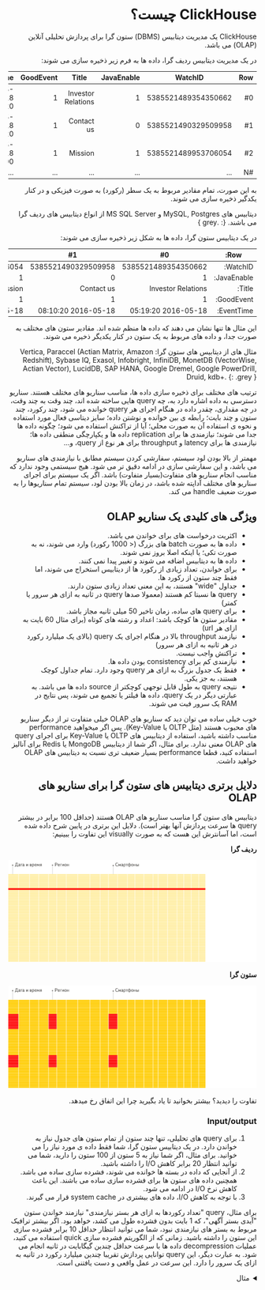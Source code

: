 <div dir="rtl" markdown="1">

# ClickHouse چیست؟

ClickHouse یک مدیریت دیتابیس (DBMS) ستون گرا برای پردازش تحلیلی آنلاین (OLAP) می باشد.


در یک مدیریت دیتابیس ردیف گرا، داده ها به فرم زیر ذخیره سازی می شوند:


| Row | WatchID             | JavaEnable | Title              | GoodEvent | EventTime           |
| --- | ------------------- | ---------- | ------------------ | --------- | ------------------- |
| #0  | 5385521489354350662 | 1          | Investor Relations | 1         | 2016-05-18 05:19:20 |
| #1  | 5385521490329509958 | 0          | Contact us         | 1         | 2016-05-18 08:10:20 |
| #2  | 5385521489953706054 | 1          | Mission            | 1         | 2016-05-18 07:38:00 |
| #N  | ...                 | ...        | ...                | ...       | ...                 |

به این صورت، تمام مقادیر مربوط به یک سطر (رکورد) به صورت فیزیکی و در کنار یکدگیر ذخیره سازی می شوند.

دیتابیس های MySQL, Postgres و MS SQL Server از انواع دیتابیس های ردیف گرا می باشند.
{: .grey }

در یک دیتابیس ستون گرا، داده ها به شکل زیر ذخیره سازی می شوند:


| Row:        | #0                  | #1                  | #2                  | #N                  |
| ----------- | ------------------- | ------------------- | ------------------- | ------------------- |
| WatchID:    | 5385521489354350662 | 5385521490329509958 | 5385521489953706054 | ...                 |
| JavaEnable: | 1                   | 0                   | 1                   | ...                 |
| Title:      | Investor Relations  | Contact us          | Mission             | ...                 |
| GoodEvent:  | 1                   | 1                   | 1                   | ...                 |
| EventTime:  | 2016-05-18 05:19:20 | 2016-05-18 08:10:20 | 2016-05-18 07:38:00 | ...                 |


این مثال ها تنها نشان می دهند که داده ها منظم شده اند.
مقادیر ستون های مختلف به صورت جدا، و داده های مربوط به یک ستون در کنار یکدیگر ذخیره می شوند.

مثال های از دیتابیس های ستون گرا: Vertica, Paraccel (Actian Matrix, Amazon Redshift), Sybase IQ, Exasol, Infobright, InfiniDB, MonetDB (VectorWise, Actian Vector), LucidDB, SAP HANA, Google Dremel, Google PowerDrill, Druid, kdb+.
{: .grey }

ترتیب های مختلف برای ذخیره سازی داده ها، مناسب سناریو های مختلف هستند. سناریو دسترسی به داده اشاره دارد به، چه query هایی ساخته شده اند، چند وقت به چند وقت، در چه مقداری، چقدر داده در هنگام اجرای هر query خوانده می شود، چند رکورد، چند ستون و چند بایت؛ رابطه ی بین خوانده و نوشتن داده؛ سایز دیتاسی فعال مورد استفاده و نحوه ی استفاده آن به صورت محلی؛ آیا از تراکنش استفاده می شود؛ چگونه داده ها جدا می شوند؛ نیازمندی ها برای replication داده ها و یکپارچگی منطقی داده ها؛ نیازمندی ها برای latency و throughput برای هر نوع از query، و...

مهمتر از بالا بودن لود سیستم، سفارشی کردن سیستم مطابق با نیازمندی های سناریو می باشد، و این سفارشی سازی در ادامه دقیق تر می شود. هیج سیستمی وجود ندارد که مناسب انجام سناریو های متفاوت(بسیار متفاوت) باشد. اگر یک سیستم برای اجرای سناریو های مختلف آداپته شده باشد، در زمان بالا بودن لود، سیستم تمام سناریوها را به صورت ضعیف handle می کند.

## ویژگی های کلیدی یک سناریو OLAP

- اکثریت درخواست های برای خواندن می باشد.
- داده ها به صورت batch های بزرگ (< 1000 رکورد) وارد می شوند، نه به صورت تکی؛ یا اینکه اصلا بروز نمی شوند.
- داده ها به دیتابیس اضافه می شوند و تغییر پیدا نمی کنند.
- برای خواندن، تعداد زیادی از رکورد ها از دیتابیس استخراج می شوند، اما فقط چند ستون از رکورد ها.
- جداول "wide" هستند، به این معنی تعداد زیادی ستون دارند.
- query ها نسبتا کم هستند (معمولا صدها query در ثانیه به ازای هر سرور یا کمتر)
- برای query های ساده، زمان تاخیر 50 میلی ثانیه مجاز باشد.
- مقادیر ستون ها کوچک باشد: اعداد و رشته های کوتاه (برای مثال 60 بایت به ازای هر url)
- نیازمند throughput بالا در هنگام اجرای یک query (بالای یک میلیارد رکورد در هر ثانیه به ازای هر سرور)
- تراکنش واجب نیست.
- نیازمندی کم برای consistency بودن داده ها.
- فقط یک جدول بزرگ به ازای هر query وجود دارد. تمام جداول کوچک هستند، به جز یکی.
- نتیجه query به طول قابل توجهی کوچکتر از source داده ها می باشد. به عبارتی دیگر در یک query، داده ها فیلتر یا تجمیع می شوند، پس نتایج در RAM یک سرور فیت می شوند.

خوب خیلی ساده می توان دید که سناریو های OLAP خیلی متفاوت تر از دیگر سناریو های محبوب هستند (مثل OLTP یا Key-Value). پس اگر میخواهید performance مناسب داشته باشید، استفاده از دیتابیس های OLTP یا Key-Value برای اجرای query های OLAP معنی ندارد. برای مثال، اگر شما از دیتابیس MongoDB یا Redis برای آنالیز استفاده کنید، قطعا performance بسیار ضعیف تری نسبت به دیتابیس های OLAP خواهید داشت.

## دلایل برتری دیتابیس های ستون گرا برای سناریو های OLAP


دیتابیس های ستون گرا مناسب سناریو های OLAP هستند
 (حداقل 100 برابر در بیشتر query ها سرعت پردازش آنها بهتر است). دلایل این برتری در پایین شرح داده شده است، اما آسانترش این هست که به صورت visually این تفاوت را ببینیم:

**ردیف گرا**

![Row oriented](images/row_oriented.gif#)

**ستون گرا**

![Column oriented](images/column_oriented.gif#)

تفاوت را دیدید؟ بیشتر بخوانید تا یاد بگیرید چرا این اتفاق رخ میدهد.

### Input/output

1. برای query های تحلیلی، تنها چند ستون از تمام ستون های جدول نیاز به خواندن دارد. در یک دیتابیس ستون گرا، شما فقط داده ی مورد نیاز را می خوانید. برای مثال، اگر شما نیاز به 5 ستون از 100 ستون را دارید، شما می توانید انتظار 20 برابر کاهش I/O را داشته باشید.
2. از آنجایی که داده در بسته ها خوانده می شوند، فشرده سازی ساده می باشد. همچنین داده های ستون ها برای فشرده سازی ساده می باشند. این باعث کاهش نرخ I/O در ادامه می شود.
3. با توجه به کاهش I/O، داده های بیشتری در system cache قرار می گیرند.

 برای مثال، query "تعداد رکوردها به ازای هر بستر نیازمندی" نیازمند خواندن ستون "آیدی بستر آگهی"، که 1 بایت بدون فشرده طول می کشد، خواهد بود. اگر بیشتر ترافیک مربوط به بستر های نیازمندی نبود، شما می توانید انتظار حداقل 10 برابر فشرده سازی این ستون را داشته باشید. زمانی که از الگوریتم فشرده سازی quick استفاده می کنید، عملیات decompression داده ها با سرعت حداقل چندین گیگابایت در ثانیه انجام می شود. به عبارت دیگر، این query توانایی پردازش تقریبا چندین میلیارد رکورد در ثانیه به ازای یک سرور را دارد. این سرعت در عمل واقعی و دست یافتنی است.

<details markdown="1"><summary>مثال</summary>
```
$ clickhouse-client
ClickHouse client version 0.0.52053.
Connecting to localhost:9000.
Connected to ClickHouse server version 0.0.52053.

:) SELECT CounterID, count() FROM hits GROUP BY CounterID ORDER BY count() DESC LIMIT 20

SELECT
    CounterID,
    count()
FROM hits
GROUP BY CounterID
ORDER BY count() DESC
LIMIT 20

┌─CounterID─┬──count()─┐
│    114208 │ 56057344 │
│    115080 │ 51619590 │
│      3228 │ 44658301 │
│     38230 │ 42045932 │
│    145263 │ 42042158 │
│     91244 │ 38297270 │
│    154139 │ 26647572 │
│    150748 │ 24112755 │
│    242232 │ 21302571 │
│    338158 │ 13507087 │
│     62180 │ 12229491 │
│     82264 │ 12187441 │
│    232261 │ 12148031 │
│    146272 │ 11438516 │
│    168777 │ 11403636 │
│   4120072 │ 11227824 │
│  10938808 │ 10519739 │
│     74088 │  9047015 │
│    115079 │  8837972 │
│    337234 │  8205961 │
└───────────┴──────────┘

20 rows in set. Elapsed: 0.153 sec. Processed 1.00 billion rows, 4.00 GB (6.53 billion rows/s., 26.10 GB/s.)

:)
```
</details>

### CPU

از آنجایی که اجرای یک query نیازمند پردازش تعداد زیادی سطر می باشد، این کمک می کند تا تمام عملیات ها به جای ارسال به سطرهای جداگانه، برای کل بردار ارسال شود، یا برای ترکیب query engine به طوری که هیچ هزینه ی ارسالی وجود ندارد. اگر این کار رو نکنید، با هر half-decent disk subsystem، تفسیرگر query ناگزیر است که CPU را متوقف کند. این منطقی است که که در صورت امکان هر دو کار ذخیره سازی داده در ستون ها و پردازش ستون ها با هم انجام شود.

دو راه برای انجام این کار وجود دارد:

1. یک موتور بردار. تمام عملیات ها به جای مقادیر جداگانه، برای بردارها نوشته شوند. این به این معنیست که شما خیلی از مواقع نیازی به صدا کردن عملیات ها ندارید، و هزینه انتقال ناچیز است. کد عملیاتی شامل یک چرخه داخلی بهینه شده است.

2. Code generation. کد تولید شده برای query دارای تمام تماس های غیرمستقیم در آن است.

این در یک دیتابیس نرمال انجام نمی شود، چرا که برای اجرای query های ساده این کارها منطقی نیست. هرچند، استثناهاتی هم وجود دارد. برای مثال، MemSQL از code generation برای کاهش latency در هنگام پردازش query های SQL استفاده می کند. (برای مقایسه، مدیریت دیتابیس های آنالیزی نیازمند بهینه سازی توان عملیاتی (throughput) هستند نه latency.)

توجه کنید که برای کارایی CPU، query language باید SQL یا MDX باشد، یا حداقل یک بردارد (J, K) باشد. query برای بهینه سازی باید فقط دارای حلقه های implicit باشد.

</div>
